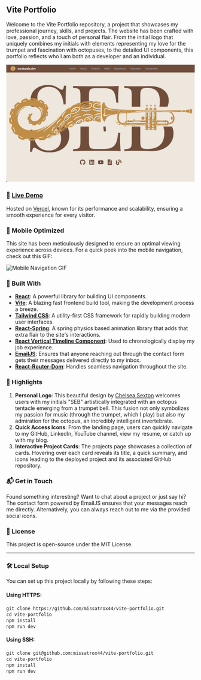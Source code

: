 ## Vite Portfolio

Welcome to the Vite Portfolio repository, a project that showcases my professional journey, skills, and projects. The website has been crafted with love, passion, and a touch of personal flair. From the initial logo that uniquely combines my initials with elements representing my love for the trumpet and fascination with octopuses, to the detailed UI components, this portfolio reflects who I am both as a developer and an individual.

![Landing Page Screenshot](./public/images/landing.png)

### 🚀 [Live Demo](https://www.sarabaqla.dev/)

Hosted on [Vercel](https://vercel.com/), known for its performance and scalability, ensuring a smooth experience for every visitor.


### 📱 Mobile Optimized

This site has been meticulously designed to ensure an optimal viewing experience across devices. For a quick peek into the mobile navigation, check out this GIF:

![Mobile Navigation GIF](./public/images/portfolio-demo.gif)

### 🔧 Built With

- [**React**](https://react.dev/): A powerful library for building UI components.
- [**Vite**](https://vitejs.dev/): A blazing fast frontend build tool, making the development process a breeze.
- [**Tailwind CSS**](https://tailwindcss.com/): A utility-first CSS framework for rapidly building modern user interfaces.
- [**React-Spring**](https://www.react-spring.dev/): A spring physics based animation library that adds that extra flair to the site's interactions.
- [**React Vertical Timeline Component**](https://www.npmjs.com/package/react-vertical-timeline-component): Used to chronologically display my job experience.
- [**EmailJS**](https://www.emailjs.com/): Ensures that anyone reaching out through the contact form gets their messages delivered directly to my inbox.
- [**React-Router-Dom**](https://reactrouter.com/en/main): Handles seamless navigation throughout the site.

### 🎥 Highlights

1. **Personal Logo**: This beautiful design by [Chelsea Sexton](https://github.com/chelsea314) welcomes users with my initials "SEB" artistically integrated with an octopus tentacle emerging from a trumpet bell. This fusion not only symbolizes my passion for music (through the trumpet, which I play) but also my admiration for the octopus, an incredibly intelligent invertebrate.
2. **Quick Access Icons**: From the landing page, users can quickly navigate to my GitHub, LinkedIn, YouTube channel, view my resume, or catch up with my blog.
3. **Interactive Project Cards**: The projects page showcases a collection of cards. Hovering over each card reveals its title, a quick summary, and icons leading to the deployed project and its associated GitHub repository.

### 📬 Get in Touch

Found something interesting? Want to chat about a project or just say hi? The contact form powered by EmailJS ensures that your messages reach me directly. Alternatively, you can always reach out to me via the provided social icons.

### 📜 License

This project is open-source under the MIT License.

---
### 🛠️ Local Setup

You can set up this project locally by following these steps:

#### Using HTTPS:
```
git clone https://github.com/missatrox44/vite-portfolio.git
cd vite-portfolio
npm install
npm run dev
```

#### Using SSH:
```
git clone git@github.com:missatrox44/vite-portfolio.git
cd vite-portfolio
npm install
npm run dev
```

